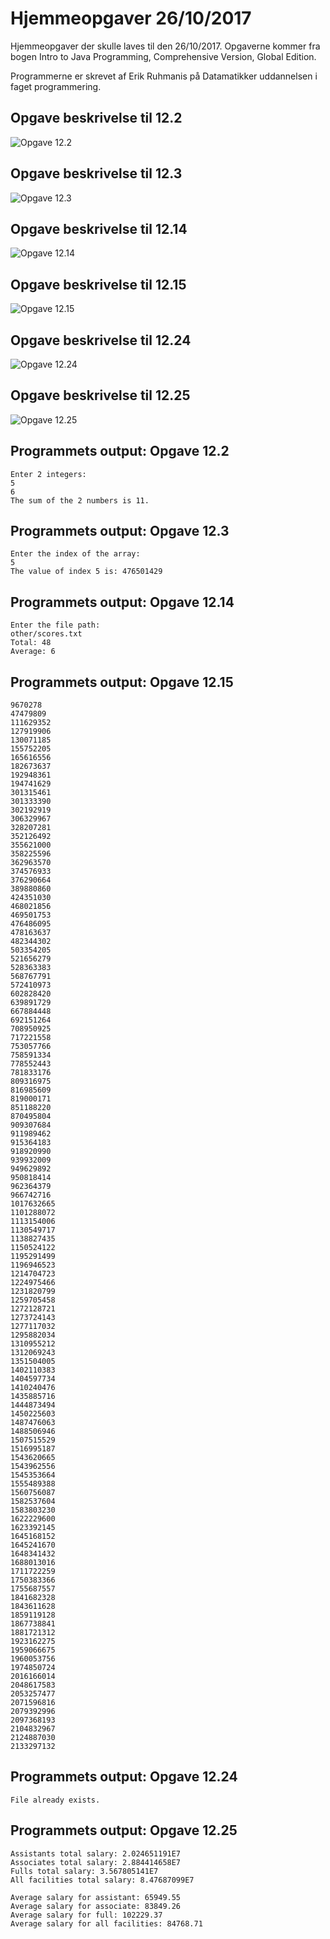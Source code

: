 # Hjemmeopgaver 26/10/2017
Hjemmeopgaver der skulle laves til den 26/10/2017. Opgaverne kommer fra bogen Intro to Java Programming, Comprehensive Version, Global Edition.

Programmerne er skrevet af Erik Ruhmanis på Datamatikker uddannelsen i faget programmering.

## Opgave beskrivelse til 12.2

![Opgave 12.2](https://raw.githubusercontent.com/erik2310/Hjemmeopgaver_26_10_2017/master/Opgave%2012_2.PNG)

## Opgave beskrivelse til 12.3

![Opgave 12.3](https://raw.githubusercontent.com/erik2310/Hjemmeopgaver_26_10_2017/master/Opgave%2012_3.PNG)

## Opgave beskrivelse til 12.14

![Opgave 12.14](https://raw.githubusercontent.com/erik2310/Hjemmeopgaver_26_10_2017/master/Opgave%2012_14.PNG)

## Opgave beskrivelse til 12.15

![Opgave 12.15](https://raw.githubusercontent.com/erik2310/Hjemmeopgaver_26_10_2017/master/Opgave_12_15.PNG)

## Opgave beskrivelse til 12.24

![Opgave 12.24](https://raw.githubusercontent.com/erik2310/Hjemmeopgaver_26_10_2017/master/Opgave_12_24.PNG)

## Opgave beskrivelse til 12.25

![Opgave 12.25](https://raw.githubusercontent.com/erik2310/Hjemmeopgaver_26_10_2017/master/Opgave_12_25.PNG)

## Programmets output: Opgave 12.2
```
Enter 2 integers: 
5
6
The sum of the 2 numbers is 11.
```
## Programmets output: Opgave 12.3
```
Enter the index of the array:
5
The value of index 5 is: 476501429
```
## Programmets output: Opgave 12.14
```
Enter the file path:
other/scores.txt
Total: 48
Average: 6
```
## Programmets output: Opgave 12.15
```
9670278
47479809
111629352
127919906
130071185
155752205
165616556
182673637
192948361
194741629
301315461
301333390
302192919
306329967
328207281
352126492
355621000
358225596
362963570
374576933
376290664
389880860
424351030
468021856
469501753
476486095
478163637
482344302
503354205
521656279
528363383
568767791
572410973
602828420
639891729
667884448
692151264
708950925
717221558
753057766
758591334
778552443
781833176
809316975
816985609
819000171
851188220
870495804
909307684
911989462
915364183
918920990
939932009
949629892
950818414
962364379
966742716
1017632665
1101288072
1113154006
1130549717
1138827435
1150524122
1195291499
1196946523
1214704723
1224975466
1231820799
1259705458
1272128721
1273724143
1277117032
1295882034
1310955212
1312069243
1351504005
1402110383
1404597734
1410240476
1435885716
1444873494
1450225603
1487476063
1488506946
1507515529
1516995187
1543620665
1543962556
1545353664
1555489388
1560756087
1582537604
1583803230
1622229600
1623392145
1645168152
1645241670
1648341432
1688013016
1711722259
1750383366
1755687557
1841682328
1843611628
1859119128
1867738841
1881721312
1923162275
1959066675
1960053756
1974850724
2016166014
2048617583
2053257477
2071596816
2079392996
2097368193
2104832967
2124887030
2133297132
```
## Programmets output: Opgave 12.24
```
File already exists.
```
## Programmets output: Opgave 12.25
```
Assistants total salary: 2.024651191E7
Associates total salary: 2.884414658E7
Fulls total salary: 3.567805141E7
All facilities total salary: 8.47687099E7

Average salary for assistant: 65949.55
Average salary for associate: 83849.26
Average salary for full: 102229.37
Average salary for all facilities: 84768.71
```
